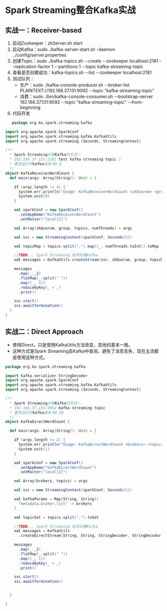 # Spark Streaming整合Kafka实战

## 实战一：Receiver-based

1. 启动Zookeeper：zkServer.sh start
2. 启动Kafka：sudo ./kafka-server-start.sh -daemon ../config/server.properties
3. 创建Topic：sudo ./kafka-topics.sh --create --zookeeper localhost:2181 --replication-factor 1 --partitions 1 --topic kafka-streaming-topic
4. 查看是否创建成功：kafka-topics.sh --list --zookeeper localhost:2181
5. 测试队列：
   - 生产：sudo ./kafka-console-producer.sh --broker-list PLAINTEXT://192.168.37.131:9092 --topic "kafka-streaming-topic"
   - 消费：sudo ./bin/kafka-console-consumer.sh --bootstrap-server 192.168.37.131:9092 --topic "kafka-streaming-topic" --from-beginning
6. 代码开发

```scala
   package org.ko.spark.streaming.kafka

import org.apache.spark.SparkConf
import org.apache.spark.streaming.kafka.KafkaUtils
import org.apache.spark.streaming.{Seconds, StreamingContext}

/**
  * Spark Streaming对接Kafka的方式一
  * 192.168.37.131:2181 test kafka-streaming-topic 1
  * 要求运行时kafka版本为0.8
  */
object KafkaReceiverWordCount {
  def main(args: Array[String]): Unit = {

    if (args.length != 4) {
      System.err.println("Usage: KafkaReceiverWordCount <zkQuorum> <group> <topics> <numThreads>")
      System.exit(0)
    }

    val sparkConf = new SparkConf()
      .setAppName("KafkaReceiverWordCount")
      .setMaster("local[2]")

    val Array(zkQuorum, group, topics, numThreads) = args

    val ssc = new StreamingContext(sparkConf, Seconds(5))

    val topicMap = topics.split(",").map((_, numThreads.toInt)).toMap

    //TODO... Spark Streaming 如何对接Kafka
    val messages = KafkaUtils.createStream(ssc, zkQuorum, group, topicMap)

    messages
      .map(_._2)
      .flatMap(_.split(" "))
      .map((_, 1))
      .reduceByKey(_ + _)
      .print()

    ssc.start()
    ssc.awaitTermination()
  }
}
```

## 实战二：Direct Approach

- 使用Direct，只是使用KafkaUtils方法改变，其他的基本一致。
- 这种方式是Spark Streaming去Kafka中查询，避免了消息丢失，现在主流都是使用这种方式。

```scala
package org.ko.spark.streaming.kafka

import kafka.serializer.StringDecoder
import org.apache.spark.SparkConf
import org.apache.spark.streaming.kafka.KafkaUtils
import org.apache.spark.streaming.{Seconds, StreamingContext}

/**
  * Spark Streaming对接Kafka的方式一
  * 192.168.37.131:9092 kafka-streaming-topic
  * 要求运行时kafka版本为0.8Q
  */
object KafkaDirectWordCount {

  def main(args: Array[String]): Unit = {

    if (args.length != 2) {
      System.err.println("Usage: KafkaDirectWordCount <brokers> <topics>")
      System.exit(1)
    }

    val sparkConf = new SparkConf()
      .setAppName("KafkaDirectWordCount")
      .setMaster("local[2]")

    val Array(brokers, topics) = args

    val ssc = new StreamingContext(sparkConf, Seconds(5))

    val kafkaParams = Map[String, String](
      "metadata.broker.list" -> brokers
    )

    val topicSet = topics.split(",").toSet

    //TODO... Spark Streaming 如何对接Kafka
    val messages = KafkaUtils
      .createDirectStream[String, String, StringDecoder, StringDecoder](ssc, kafkaParams, topicSet)

    messages
      .map(_._2)
      .flatMap(_.split(" "))
      .map((_, 1))
      .reduceByKey(_ + _)
      .print()

    ssc.start()
    ssc.awaitTermination()


  }

}

```